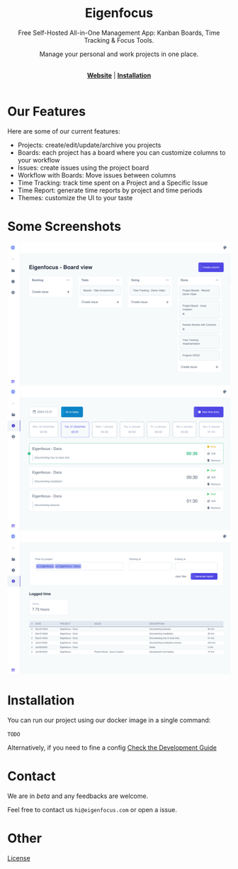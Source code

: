 <div align="center">
    <h1><b>Eigenfocus</b></h1>
    <p>
        Free Self-Hosted All-in-One Management App: Kanban Boards, Time Tracking & Focus Tools.
    </p>
    <p>Manage your personal and work projects in one place.</p>
    <br />
    <a href="https://eigenfocus.com"><strong>Website</strong></a> |
    <a href="#installation"><strong>Installation</strong></a>
</div>
<br />

# Our Features
Here are some of our current features:

- Projects: create/edit/update/archive you projects
- Boards: each project has a board where you can customize columns to your workflow
- Issues: create issues using the project board
- Workflow with Boards: Move issues between columns
- Time Tracking: track time spent on a Project and a Specific Issue
- Time Report: generate time reports by project and time periods
- Themes: customize the UI to your taste

# Some Screenshots
![Board](docs/images/features/board.png "Project Board and Issues")
![Time Tacking](docs/images/features/timetracking.png "Time Tracking")
![Time Report](docs/images/features/report.png "Time Tracking")

# Installation
You can run our project using our docker image in a single command:

`TODO`

Alternatively, if you need to fine a config [Check the Development Guide](docs/DEVELOPMENT.md)

# Contact
We are in *beta* and any feedbacks are welcome.

Feel free to contact us `hi@eigenfocus.com` or open a issue.

# Other
[License](LICENSE)